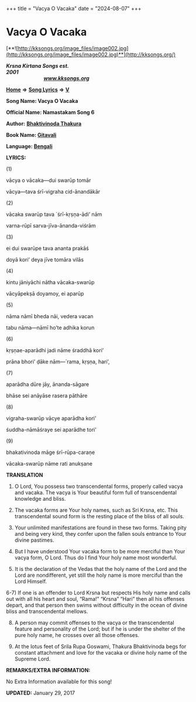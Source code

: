 +++
title = "Vacya O Vacaka"
date = "2024-08-07"
+++

# Vacya O Vacaka
[**![http://kksongs.org/image_files/image002.jpg](http://kksongs.org/image_files/image002.jpg)**](http://kksongs.org/)

**_Krsna Kirtana Songs est. 2001_**                                                                                                                                                 **_www.kksongs.org_**

**[Home](http://kksongs.org/)** **⇒** **[Song Lyrics](http://kksongs.org/lyrics.html)** **⇒** **[V](http://kksongs.org/songs/song_v.html)**

**Song Name: Vacya O Vacaka**

**Official Name: Namastakam Song 6**

**Author:** [**Bhaktivinoda Thakura**](http://kksongs.org/authors/list/bhaktivinoda.html)

**Book Name: [Gitavali](http://kksongs.org/authors/literature/gitavali.html)**

**Language: [Bengali](http://kksongs.org/language/list/bengali.html)**

**LYRICS:**

(1)

vācya o vācaka—dui swarūp tomār

vācya—tava śrī-vigraha cid-ānandākār

(2)

vācaka swarūp tava \`śrī-kṛṣṇa-ādi’ nām

varna-rūpī sarva-jīva-ānanda-viśrām

(3)

ei dui swarūpe tava ananta prakāś

doyā kori’ deya jīve tomāra vilās

(4)

kintu jāniyāchi nātha vācaka-swarūp

vācyāpekṣā doyamoy, ei aparūp

(5)

nāma nāmī bheda nāi, vedera vacan

tabu nāma—nāmī ho’te adhika korun

(6)

kṛṣṇae-aparādhi jadi nāme śraddhā kori’

prāna bhori’ ḍāke nām—\`rama, kṛṣṇa, hari’,

(7)

aparādha dūre jāy, ānanda-sāgare

bhāse sei anāyāse rasera pāthāre

(8)

vigraha-swarūp vācye aparādha kori’

śuddha-nāmāśraye sei aparādhe tori’

(9)

bhakativinoda māge śrī-rūpa-caraṇe

vācaka-swarūp nāme rati anukṣane

**TRANSLATION**

1) O Lord, You possess two transcendental forms, properly called vacya and vacaka. The vacya is Your beautiful form full of transcendental knowledge and bliss.

2) The vacaka forms are Your holy names, such as Sri Krsna, etc. This transcendental sound form is the resting place of the bliss of all souls.

3) Your unlimited manifestations are found in these two forms. Taking pity and being very kind, they confer upon the fallen souls entrance to Your divine pastimes.

4) But I have understood Your vacaka form to be more merciful than Your vacya form, O Lord. Thus do I find Your holy name most wonderful.

5) It is the declaration of the Vedas that the holy name of the Lord and the Lord are nondifferent, yet still the holy name is more merciful than the Lord Himself.

6-7) If one is an offender to Lord Krsna but respects His holy name and calls out with all his heart and soul, “Rama!” “Krsna” “Hari” then all his offenses depart, and that person then swims without difficulty in the ocean of divine bliss and transcendental mellows.

8) A person may commit offenses to the vacya or the transcendental feature and personality of the Lord; but if he is under the shelter of the pure holy name, he crosses over all those offenses.

9) At the lotus feet of Srila Rupa Goswami, Thakura Bhaktivinoda begs for constant attachment and love for the vacaka or divine holy name of the Supreme Lord.

**REMARKS/EXTRA INFORMATION:**

No Extra Information available for this song!

**UPDATED:** January 29, 2017